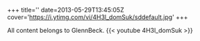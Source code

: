 +++
title=''
date=2013-05-29T13:45:05Z
cover='https://i.ytimg.com/vi/4H3l_domSuk/sddefault.jpg'
+++

All content belongs to GlennBeck.
{{< youtube 4H3l_domSuk >}}
